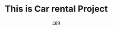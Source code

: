 <center>
<h1> This is Car rental Project  </h1>
<a href="https://github.com/seaim76/img/blob/main/img/1.png">img</a>
</center>
